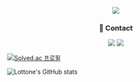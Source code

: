 <!-- header -->
<p align='center'>
<img src="https://capsule-render.vercel.app/api?type=waving&color=03C75A&fontColor=FFFFFF&height=200&section=header&text=Developer%20Lottone&fontSize=40"/>
</p>



<h3 align='center'>📧 Contact</h3>
<p align='center'>
<!-- Naver -->
<img src="https://img.shields.io/badge/lottone27@naver.com-03C75A?style=flat-square&logo=naver&logoColor=white"/>
<!-- Tistory -->
<a href="https://lottone.tistory.com/"><img src="https://img.shields.io/badge/Lottone Blog-000000?style=flat-square&logo=tistory&logoColor=white"/></a>
</p>

[![Solved.ac
프로필](http://mazassumnida.wtf/api/generate_badge?boj=lottone27)](https://solved.ac/lottone27)

![Lottone's GitHub stats](https://github-readme-stats.vercel.app/api?username=Lotto-one&show_icons=true&bg_color=FFFFFF&title_color=03C75A&text_color=333333&icon_color=03C75A)


